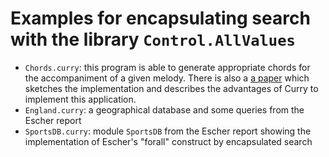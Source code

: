 Examples for encapsulating search with the library `Control.AllValues`
======================================================================

* `Chords.curry`:
  this program is able to generate appropriate chords for the accompaniment
  of a given melody. There is also a
  [a paper](http://www.informatik.uni-kiel.de/~mh/reports/LIFO-98-08.html)
  which sketches the implementation and describes
  the advantages of Curry to implement this application.
* `England.curry`:
  a geographical database and some queries from the Escher report
* `SportsDB.curry`:
  module `SportsDB` from the Escher report
  showing the implementation of Escher's "forall" construct
  by encapsulated search
